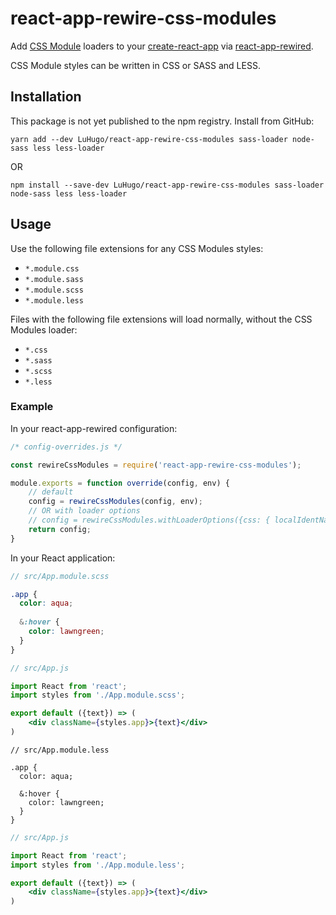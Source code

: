 # react-app-rewire-css-modules

Add [CSS Module](https://github.com/css-modules/css-modules) loaders to your [create-react-app](https://github.com/facebookincubator/create-react-app) via [react-app-rewired](https://github.com/timarney/react-app-rewired).

CSS Module styles can be written in CSS or SASS and LESS.

## Installation

This package is not yet published to the npm registry. Install from GitHub:

```
yarn add --dev LuHugo/react-app-rewire-css-modules sass-loader node-sass less less-loader
```

OR

```
npm install --save-dev LuHugo/react-app-rewire-css-modules sass-loader node-sass less less-loader
```

## Usage

Use the following file extensions for any CSS Modules styles:

- `*.module.css`
- `*.module.sass`
- `*.module.scss`
- `*.module.less`

Files with the following file extensions will load normally, without the CSS Modules loader:

- `*.css`
- `*.sass`
- `*.scss`
- `*.less`

### Example

In your react-app-rewired configuration:

```javascript
/* config-overrides.js */

const rewireCssModules = require('react-app-rewire-css-modules');

module.exports = function override(config, env) {
    // default
    config = rewireCssModules(config, env);
    // OR with loader options
    // config = rewireCssModules.withLoaderOptions({css: { localIdentName: '[name]__[local]___[hash:base64:8]' }, less: { javascriptEnabled: true }})(config, env)
    return config;
}
```

In your React application:

```scss
// src/App.module.scss

.app {
  color: aqua;
  
  &:hover {
    color: lawngreen;
  }
}
```

```jsx harmony
// src/App.js

import React from 'react';
import styles from './App.module.scss';

export default ({text}) => (
    <div className={styles.app}>{text}</div>
)
```

```less
// src/App.module.less

.app {
  color: aqua;
  
  &:hover {
    color: lawngreen;
  }
}
```

```jsx harmony
// src/App.js

import React from 'react';
import styles from './App.module.less';

export default ({text}) => (
    <div className={styles.app}>{text}</div>
)
```
